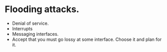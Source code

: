 
Flooding attacks.
=================
- Denial of service.
- Interrupts
- Messaging interfaces.
- Accept that you must go lossy at some interface. Choose it and plan for it.

